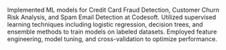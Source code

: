 Implemented ML models for Credit Card Fraud Detection, Customer Churn Risk Analysis, and Spam Email Detection at Codesoft.
Utilized supervised learning techniques including logistic regression, decision trees, and ensemble methods to train models on labeled datasets. 
Employed feature engineering, model tuning, and cross-validation to optimize performance.
